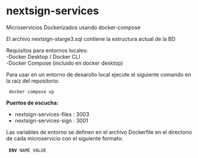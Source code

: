 # nextsign-services

Microservicios Dockerizados usando docker-compose

El archivo nextsign-starge3.sql contiene la estructura actual de la BD 


Requisitos para entornos locales: </br>
-Docker Desktop / Docker CLI</br>
-Docker Compose (incluido en docker desktop)


Para usar en un entorno de desarollo local ejecute el siguiente comando en la raiz del repositorio:

<code> docker compose up </code>

<b> Puertos de escucha: </b></br>
- nextsign-services-files : 3003 </br>
- nextsign-services-sign : 3001


Las variables de entorno se definen en el archivo Dockerfile en el directorio de cada microservicio con el siguiente formato: </br></br>
<code> <b>ENV</b> NAME VALUE </code>


